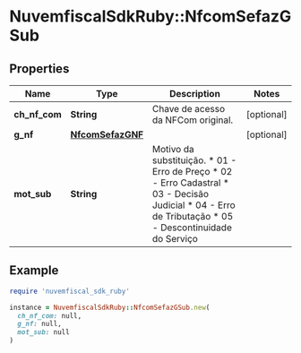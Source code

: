 # NuvemfiscalSdkRuby::NfcomSefazGSub

## Properties

| Name | Type | Description | Notes |
| ---- | ---- | ----------- | ----- |
| **ch_nf_com** | **String** | Chave de acesso da NFCom original. | [optional] |
| **g_nf** | [**NfcomSefazGNF**](NfcomSefazGNF.md) |  | [optional] |
| **mot_sub** | **String** | Motivo da substituição.  * 01 - Erro de Preço  * 02 - Erro Cadastral  * 03 - Decisão Judicial  * 04 - Erro de Tributação  * 05 - Descontinuidade do Serviço |  |

## Example

```ruby
require 'nuvemfiscal_sdk_ruby'

instance = NuvemfiscalSdkRuby::NfcomSefazGSub.new(
  ch_nf_com: null,
  g_nf: null,
  mot_sub: null
)
```

